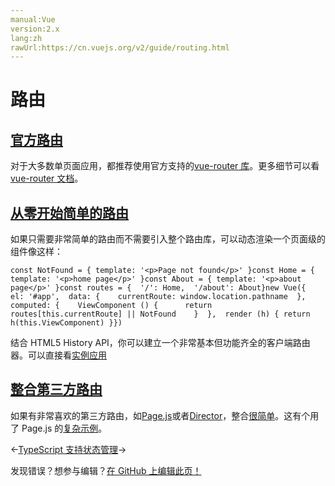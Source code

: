 ```yaml
---
manual:Vue
version:2.x
lang:zh
rawUrl:https://cn.vuejs.org/v2/guide/routing.html
---
```



# 路由

## [官方路由](%25745 "官方路由")<a name="官方路由"></a>


对于大多数单页面应用，都推荐使用官方支持的[vue-router 库](%25114 "")。更多细节可以看[vue-router 文档](%25746 "")。


## [从零开始简单的路由](%25747 "从零开始简单的路由")<a name="从零开始简单的路由"></a>


如果只需要非常简单的路由而不需要引入整个路由库，可以动态渲染一个页面级的组件像这样：

```
const NotFound = { template: '<p>Page not found</p>' }const Home = { template: '<p>home page</p>' }const About = { template: '<p>about page</p>' }const routes = {  '/': Home,  '/about': About}new Vue({  el: '#app',  data: {    currentRoute: window.location.pathname  },  computed: {    ViewComponent () {      return routes[this.currentRoute] || NotFound    }  },  render (h) { return h(this.ViewComponent) }})
``` 



结合 HTML5 History API，你可以建立一个非常基本但功能齐全的客户端路由器。可以直接看[实例应用](%25579 "")


## [整合第三方路由](%25748 "整合第三方路由")<a name="整合第三方路由"></a>


如果有非常喜欢的第三方路由，如[Page.js](%25749 "")或者[Director](%25750 "")，整合[很简单](%25751 "")。这有个用了 Page.js 的[复杂示例](%25752 "")。

←[TypeScript 支持](%25060 "")[状态管理](%25333 "")→

发现错误？想参与编辑？[在 GitHub 上编辑此页！](%25753 "")

